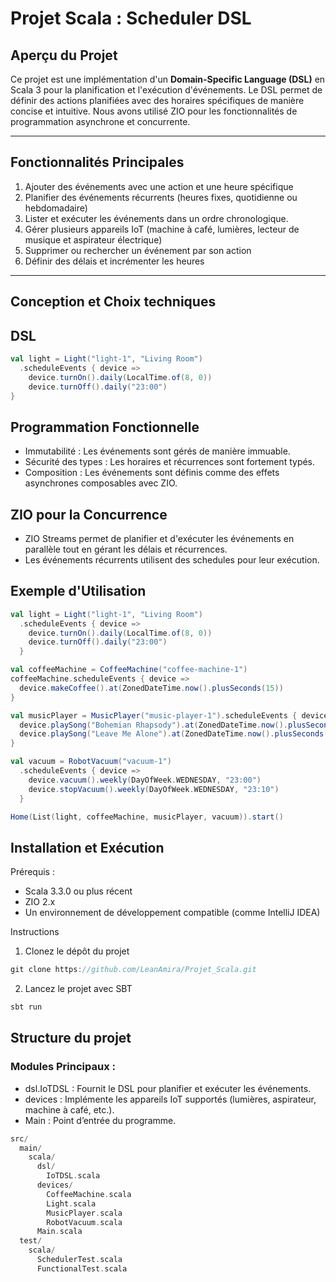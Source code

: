 # Projet Scala : Scheduler DSL

## **Aperçu du Projet**
Ce projet est une implémentation d'un **Domain-Specific Language (DSL)** en Scala 3 pour la planification et l'exécution d'événements. Le DSL permet de définir des actions planifiées avec des horaires spécifiques de manière concise et intuitive. Nous avons utilisé ZIO pour les fonctionnalités de programmation asynchrone et concurrente.

---

## **Fonctionnalités Principales**

1. Ajouter des événements avec une action et une heure spécifique
2. Planifier des événements récurrents (heures fixes, quotidienne ou hebdomadaire)
3. Lister et exécuter les événements dans un ordre chronologique.
4. Gérer plusieurs appareils IoT (machine à café, lumières, lecteur de musique et aspirateur électrique)
5. Supprimer ou rechercher un événement par son action
6. Définir des délais et incrémenter les heures

---

## **Conception et Choix techniques**

## **DSL**

```scala
val light = Light("light-1", "Living Room")
  .scheduleEvents { device =>
    device.turnOn().daily(LocalTime.of(8, 0))
    device.turnOff().daily("23:00")
}
```

## **Programmation Fonctionnelle**
  - Immutabilité : Les événements sont gérés de manière immuable.
  - Sécurité des types : Les horaires et récurrences sont fortement typés.
  - Composition : Les événements sont définis comme des effets asynchrones composables avec ZIO.

## **ZIO pour la Concurrence**
  - ZIO Streams permet de planifier et d'exécuter les événements en parallèle tout en gérant les délais et récurrences.
  - Les événements récurrents utilisent des schedules pour leur exécution.

## **Exemple d'Utilisation**
```scala
val light = Light("light-1", "Living Room")
  .scheduleEvents { device =>
    device.turnOn().daily(LocalTime.of(8, 0))
    device.turnOff().daily("23:00")
  }

val coffeeMachine = CoffeeMachine("coffee-machine-1")
coffeeMachine.scheduleEvents { device =>
  device.makeCoffee().at(ZonedDateTime.now().plusSeconds(15))
}

val musicPlayer = MusicPlayer("music-player-1").scheduleEvents { device =>
  device.playSong("Bohemian Rhapsody").at(ZonedDateTime.now().plusSeconds(20))
  device.playSong("Leave Me Alone").at(ZonedDateTime.now().plusSeconds(30))
}

val vacuum = RobotVacuum("vacuum-1")
  .scheduleEvents { device =>
    device.vacuum().weekly(DayOfWeek.WEDNESDAY, "23:00")
    device.stopVacuum().weekly(DayOfWeek.WEDNESDAY, "23:10")
  }

Home(List(light, coffeeMachine, musicPlayer, vacuum)).start()
```

## **Installation et Exécution**

Prérequis :

- Scala 3.3.0 ou plus récent
- ZIO 2.x
- Un environnement de développement compatible (comme IntelliJ IDEA)

Instructions

1. Clonez le dépôt du projet
```scala
git clone https://github.com/LeanAmira/Projet_Scala.git
```

2. Lancez le projet avec SBT
```scala
sbt run
```


## **Structure du projet**

### Modules Principaux : 

- dsl.IoTDSL : Fournit le DSL pour planifier et exécuter les événements.
- devices : Implémente les appareils IoT supportés (lumières, aspirateur, machine à café, etc.).
- Main : Point d’entrée du programme.
  
```scala
src/
  main/
    scala/
      dsl/
        IoTDSL.scala
      devices/
        CoffeeMachine.scala
        Light.scala
        MusicPlayer.scala
        RobotVacuum.scala
      Main.scala
  test/
    scala/
      SchedulerTest.scala
      FunctionalTest.scala
```
